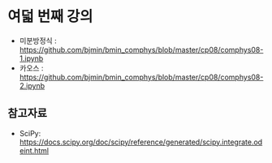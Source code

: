 # 여덟 번째 강의 

* 미분방정식 : https://github.com/bjmin/bmin_comphys/blob/master/cp08/comphys08-1.ipynb
* 카오스 : https://github.com/bjmin/bmin_comphys/blob/master/cp08/comphys08-2.ipynb

## 참고자료
* SciPy: https://docs.scipy.org/doc/scipy/reference/generated/scipy.integrate.odeint.html

